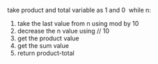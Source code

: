 take product and total variable as 1 and 0
​
while n:
1. take the last value from n using mod by 10
2. decrease the n value using // 10
3. get the product value
4. get the sum value
5. return product-total